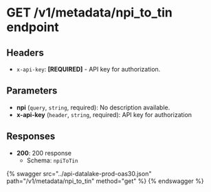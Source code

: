 # GET /v1/metadata/npi_to_tin endpoint

## Headers

- `x-api-key`: **[REQUIRED]** - API key for authorization.

## Parameters

- **npi** (`query`, `string`, required): No description available.
- **x-api-key** (`header`, `string`, required): API key for authorization

## Responses

- **200**: 200 response
  - Schema: `npiToTin`


{% swagger src="../api-datalake-prod-oas30.json" path="/v1/metadata/npi_to_tin" method="get" %}
{% endswagger %}

